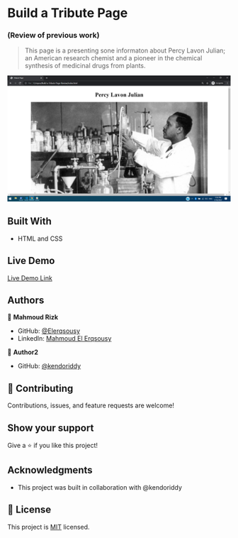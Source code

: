# Build a Tribute Page
### (Review of previous work)

> This page is a presenting sone informaton about Percy Lavon Julian; an American research chemist and a pioneer in the chemical synthesis of medicinal drugs from plants.

![screenshot](./Screenshot.png)


## Built With

- HTML and CSS

## Live Demo

[Live Demo Link](https://elerqsousy.github.io/Build-a-Tribute-Page-Review/)

## Authors

👤 **Mahmoud Rizk**

- GitHub: [@Elerqsousy](https://github.com/Elerqsousy)
- LinkedIn: [Mahmoud El Erqsousy](https://www.linkedin.com/in/mahmoud-rizk/)

👤 **Author2**

- GitHub: [@kendoriddy](https://github.com/kendoriddy)

## 🤝 Contributing

Contributions, issues, and feature requests are welcome!

## Show your support

Give a ⭐️ if you like this project!

## Acknowledgments

- This project was built in collaboration with @kendoriddy

## 📝 License

This project is [MIT](./MIT.md) licensed.